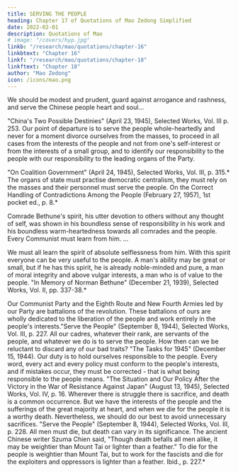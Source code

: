 ```yaml
---
title: SERVING THE PEOPLE
heading: Chapter 17 of Quotations of Mao Zedong Simplified
date: 2022-02-01
description: Quotations of Mao
# image: "/covers/hyp.jpg"
linkb: "/research/mao/quotations/chapter-16"
linkbtext: "Chapter 16"
linkf: "/research/mao/quotations/chapter-18"
linkftext: "Chapter 18"
author: "Mao Zedong"
icon: /icons/mao.png
---
```




We should be modest and prudent, guard against arrogance and rashness, and
serve the Chinese people heart and soul…

"China's Two Possible Destinies" (April 23, 1945), Selected Works, Vol. III p. 253.
Our point of departure is to serve the people whole-heartedly and never for a
moment divorce ourselves from the masses, to proceed in all cases from the
interests of the people and not from one's self-interest or from the interests of
a small group, and to identify our responsibility to the people with our
responsibility to the leading organs of the Party.

"On Coalition Government" (April 24, 1945), Selected Works, Vol. III, p. 315.*
The organs of state must practise democratic centralism, they must rely on
the masses and their personnel must serve the people.
On the Correct Handling of Contradictions Among the People (February 27, 1957),
1st pocket ed., p. 8.*

Comrade Bethune's spirit, his utter devotion to others without any thought of
self, was shown in his boundless sense of responsibility in his work and his
boundless warm-heartedness towards all comrades and the people. Every
Communist must learn from him.
…

We must all learn the spirit of absolute selflessness from him. With this
spirit everyone can be very useful to the people. A man's ability may be great
or small, but if he has this spirit, he is already noble-minded and pure, a man
of moral integrity and above vulgar interests, a man who is of value to the
people.
"In Memory of Norman Bethune" (December 21, 1939), Selected Works, Vol. II, pp.
337-38.*

Our Communist Party and the Eighth Route and New Fourth Armies led by
our Party are battalions of the revolution. These battalions of ours are wholly
dedicated to the liberation of the people and work entirely in the people's
interests."Serve the People" (September 8, 1944), Selected Works, Vol. III, p. 227.
All our cadres, whatever their rank, are servants of the people, and whatever
we do is to serve the people. How then can we be reluctant to discard any of
our bad traits?
"The Tasks for 1945" (December 15, 1944).
Our duty is to hold ourselves responsible to the people. Every word, every act
and every policy must conform to the people's interests, and if mistakes
occur, they must be corrected - that is what being responsible to the people
means.
"The Situation and Our Policy After the Victory in the War of Resistance Against
Japan" (August 13, 1945), Selected Works, Vol. IV, p. 16.
Wherever there is struggle there is sacrifice, and death is a common
occurrence. But we have the interests of the people and the sufferings of the
great majority at heart, and when we die for the people it is a worthy death.
Nevertheless, we should do our best to avoid unnecessary sacrifices.
"Serve the People" (September 8, 1944), Selected Works, Vol. III, p. 228.
All men must die, but death can vary in its significance. The ancient Chinese
writer Szuma Chien said, "Though death befalls all men alike, it may be
weightier than Mount Tai or lighter than a feather." To die for the people is
weightier than Mount Tai, but to work for the fascists and die for the
exploiters and oppressors is lighter than a feather.
Ibid., p. 227.*

